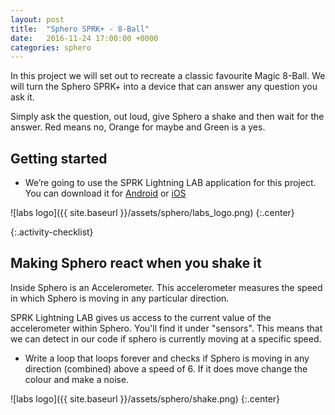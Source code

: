 ```yaml
---
layout: post
title:  "Sphero SPRK+ - 8-Ball"
date:   2016-11-24 17:00:00 +0000
categories: sphero
---
```

In this project we will set out to recreate a classic favourite Magic 8-Ball.
We will turn the Sphero SPRK+ into a device that can answer any question you ask it.

Simply ask the question, out loud, give Sphero a shake and then wait for the answer.
Red means no, Orange for maybe and Green is a yes.

## Getting started
* We’re going to use the SPRK Lightning LAB application for this project. You can download it for [Android](https://play.google.com/store/apps/details?id=com.sphero.sprk) or [iOS](https://itunes.apple.com/gb/app/sprk-lightning-lab-programming/id1017847674?mt=8)

![labs logo]({{ site.baseurl }}/assets/sphero/labs_logo.png)
{:.center}

{:.activity-checklist}

## Making Sphero react when you shake it
Inside Sphero is an Accelerometer.  This accelerometer measures the speed in which Sphero is moving in any particular direction.

SPRK Lightning LAB gives us access to the current value of the accelerometer within Sphero. You'll find it under "sensors". This means that we can detect in our code if sphero is currently moving at a specific speed.

* Write a loop that loops forever and checks if Sphero is moving in any direction (combined) above a speed of 6.  If it does move change the colour and make a noise.

![labs logo]({{ site.baseurl }}/assets/sphero/shake.png)
{:.center}

